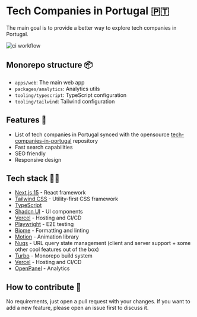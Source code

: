 # Tech Companies in Portugal 🇵🇹

The main goal is to provide a better way to explore tech companies in Portugal.

![ci workflow](https://github.com/alexmarqs/tech-companies-portugal-app/actions/workflows/ci.yml/badge.svg)

## Monorepo structure 📦

- `apps/web`: The main web app
- `packages/analytics`: Analytics utils
- `tooling/typescript`: TypeScript configuration
- `tooling/tailwind`: Tailwind configuration

## Features 🚀

- List of tech companies in Portugal synced with the opensource [tech-companies-in-portugal](https://github.com/marmelo/tech-companies-in-portugal) repository
- Fast search capabilities
- SEO friendly
- Responsive design

## Tech stack 🧑‍💻

- [Next.js 15](https://nextjs.org/) - React framework
- [Tailwind CSS](https://tailwindcss.com/) - Utility-first CSS framework
- [TypeScript](https://www.typescriptlang.org/)
- [Shadcn UI](https://ui.shadcn.com) - UI components
- [Vercel](https://vercel.com/) - Hosting and CI/CD
- [Playwright](https://playwright.dev/) - E2E testing
- [Biome](https://biomejs.dev/) - Formatting and linting
- [Motion](https://motion.dev/) - Animation library
- [Nuqs](https://nuqs.47ng.com) - URL query state management (client and server support + some other cool features out of the box)
- [Turbo](https://turbo.build/) - Monorepo build system
- [Vercel](https://vercel.com/) - Hosting and CI/CD
- [OpenPanel](https://openpanel.dev/) - Analytics

## How to contribute 🤝

No requirements, just open a pull request with your changes.
If you want to add a new feature, please open an issue first to discuss it.